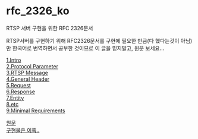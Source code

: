 # rfc_2326_ko
RTSP 서버 구현을 위한 RFC 2326문서

RTSP서버를 구현하기 위해 RFC2326문서를 구현에 필요한 만큼(다 했다는것이 아님)만 한국어로 번역하면서 공부한 것이므로 이 글을 믿지말고, 원문 보세요...

[1.Intro](https://github.com/seongho9/rfc_2326_ko/blob/main/1-Introduction.md)<br />
[2.Protocol Parameter](https://github.com/seongho9/rfc_2326_ko/blob/main/2-Protocol_Parameter.md)<br />
[3.RTSP Message](https://github.com/seongho9/rfc_2326_ko/blob/main/3-RTSP_Message.md)<br />
[4.General Header](https://github.com/seongho9/rfc_2326_ko/blob/main/4-General_Header.md)<br />
[5.Request](https://github.com/seongho9/rfc_2326_ko/blob/main/5-Request.md)<br />
[6.Response](https://github.com/seongho9/rfc_2326_ko/blob/main/6-Response.md)<br />
[7.Entity](https://github.com/seongho9/rfc_2326_ko/blob/main/7-Entity.md)<br />
[8.etc](https://github.com/seongho9/rfc_2326_ko/blob/main/8-extra.md)<br />
[9.Minimal Requirements](https://github.com/seongho9/rfc_2326_ko/blob/main/9-Minimal_Requirements.md)<br />


[원문](https://datatracker.ietf.org/doc/html/rfc2326) <br />
[구현물은 이쪽..](https://github.com/seongho9/rtsp_server)
